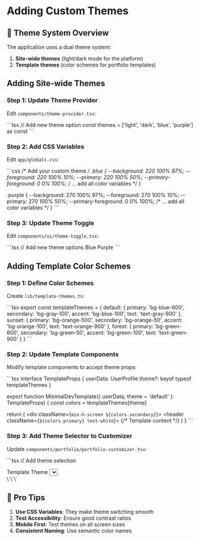 # Adding Custom Themes

## 🎨 Theme System Overview

The application uses a dual theme system:
1. **Site-wide themes** (light/dark mode for the platform)
2. **Template themes** (color schemes for portfolio templates)

## Adding Site-wide Themes

### Step 1: Update Theme Provider

Edit `components/theme-provider.tsx`:

\`\`\`tsx
// Add new theme option
const themes = ['light', 'dark', 'blue', 'purple'] as const
\`\`\`

### Step 2: Add CSS Variables

Edit `app/globals.css`:

\`\`\`css
/* Add your custom theme */
.blue {
  --background: 220 100% 97%;
  --foreground: 220 100% 10%;
  --primary: 220 100% 50%;
  --primary-foreground: 0 0% 100%;
  /* ... add all color variables */
}

.purple {
  --background: 270 100% 97%;
  --foreground: 270 100% 10%;
  --primary: 270 100% 50%;
  --primary-foreground: 0 0% 100%;
  /* ... add all color variables */
}
\`\`\`

### Step 3: Update Theme Toggle

Edit `components/ui/theme-toggle.tsx`:

\`\`\`tsx
// Add new theme options
<DropdownMenuRadioItem value="blue">
  <Palette className="mr-2 h-4 w-4" />
  Blue
</DropdownMenuRadioItem>
<DropdownMenuRadioItem value="purple">
  <Palette className="mr-2 h-4 w-4" />
  Purple
</DropdownMenuRadioItem>
\`\`\`

## Adding Template Color Schemes

### Step 1: Define Color Schemes

Create `lib/template-themes.ts`:

\`\`\`tsx
export const templateThemes = {
  default: {
    primary: 'bg-blue-600',
    secondary: 'bg-gray-100',
    accent: 'bg-blue-100',
    text: 'text-gray-900'
  },
  sunset: {
    primary: 'bg-orange-500',
    secondary: 'bg-orange-50',
    accent: 'bg-orange-100',
    text: 'text-orange-900'
  },
  forest: {
    primary: 'bg-green-600',
    secondary: 'bg-green-50',
    accent: 'bg-green-100',
    text: 'text-green-900'
  }
}
\`\`\`

### Step 2: Update Template Components

Modify template components to accept theme props:

\`\`\`tsx
interface TemplateProps {
  userData: UserProfile
  theme?: keyof typeof templateThemes
}

export function MinimalDevTemplate({ userData, theme = 'default' }: TemplateProps) {
  const colors = templateThemes[theme]
  
  return (
    <div className={`min-h-screen ${colors.secondary}`}>
      <header className={`${colors.primary} text-white`}>
        {/* Template content */}
      </header>
    </div>
  )
}
\`\`\`

### Step 3: Add Theme Selector to Customizer

Update `components/portfolio/portfolio-customizer.tsx`:

\`\`\`tsx
// Add theme selection
<div className="space-y-2">
  <Label>Template Theme</Label>
  <Select value={selectedTheme} onValueChange={setSelectedTheme}>
    <SelectTrigger>
      <SelectValue placeholder="Choose theme" />
    </SelectTrigger>
    <SelectContent>
      <SelectItem value="default">Default Blue</SelectItem>
      <SelectItem value="sunset">Sunset Orange</SelectItem>
      <SelectItem value="forest">Forest Green</SelectItem>
    </SelectContent>
  </Select>
</div>
\`\`\`

## 🎯 Pro Tips

1. **Use CSS Variables**: They make theme switching smooth
2. **Test Accessibility**: Ensure good contrast ratios
3. **Mobile First**: Test themes on all screen sizes
4. **Consistent Naming**: Use semantic color names
